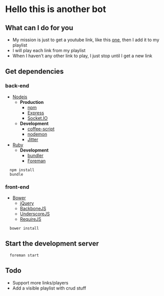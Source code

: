 # Hello this is another bot

## What can I do for you

* My mission is just to get a youtube link, like this [one](http://www.youtube.com/watch?v=gb2j1lr6c1o), then I add it to my playlist
* I will play each link from my playlist
* When I haven't any other link to play, I just stop until I get a new link

## Get dependencies

### back-end

* [Nodejs](http://nodejs.org/)
  * __Production__
    * [npm](https://npmjs.org/)
    * [Express](http://expressjs.com/)
    * [Socket.IO](http://socket.io/)
  * __Development__
    * [coffee-script](http://coffeescript.org/)
    * [nodemon](http://nodemon.io/)
    * [Jitter](https://github.com/TrevorBurnham/Jitter)
* [Ruby](https://www.ruby-lang.org/fr/)
  * __Development__
    * [bundler](http://bundler.io/)
    * [Foreman](https://github.com/ddollar/foreman)

```shell
  npm install
  bundle
```

### front-end 

* [Bower](http://bower.io/)
  * [jQuery](http://jquery.com/)
  * [BackboneJS](http://backbonejs.org/)
  * [UnderscoreJS](http://underscorejs.org/)
  * [RequireJS](http://requirejs.org/)

```shell
  bower install
```

## Start the development server

```shell
  foreman start
```

## Todo

* Support more links/players
* Add a visible playlist with crud stuff